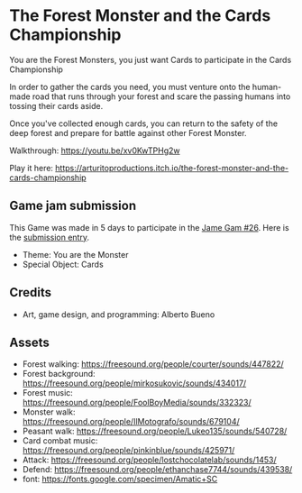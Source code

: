 # The Forest Monster and the Cards Championship

You are the Forest Monsters, you just want Cards to participate in the Cards Championship

In order to gather the cards you need, you must venture onto the human-made road that runs through your forest and scare the passing humans into tossing their cards aside.

Once you've collected enough cards, you can return to the safety of the deep forest and prepare for battle against other Forest Monster.


Walkthrough: https://youtu.be/xv0KwTPHg2w

Play it here: https://arturitoproductions.itch.io/the-forest-monster-and-the-cards-championship

## Game jam submission

This Game was made in 5 days to participate in the [Jame Gam #26](https://itch.io/jam/jame-gam-26). Here is the [submission entry](https://itch.io/jam/jame-gam-26/rate/1990741).

- Theme: You are the Monster
- Special Object: Cards


## Credits

- Art, game design, and programming: Alberto Bueno


## Assets

- Forest walking: https://freesound.org/people/courter/sounds/447822/
- Forest background: https://freesound.org/people/mirkosukovic/sounds/434017/
- Forest music: https://freesound.org/people/FoolBoyMedia/sounds/332323/
- Monster walk: https://freesound.org/people/IlMotografo/sounds/679104/
- Peasant walk: https://freesound.org/people/Lukeo135/sounds/540728/
- Card combat music: https://freesound.org/people/pinkinblue/sounds/425971/
- Attack: https://freesound.org/people/lostchocolatelab/sounds/1453/
- Defend: https://freesound.org/people/ethanchase7744/sounds/439538/
- font: https://fonts.google.com/specimen/Amatic+SC
